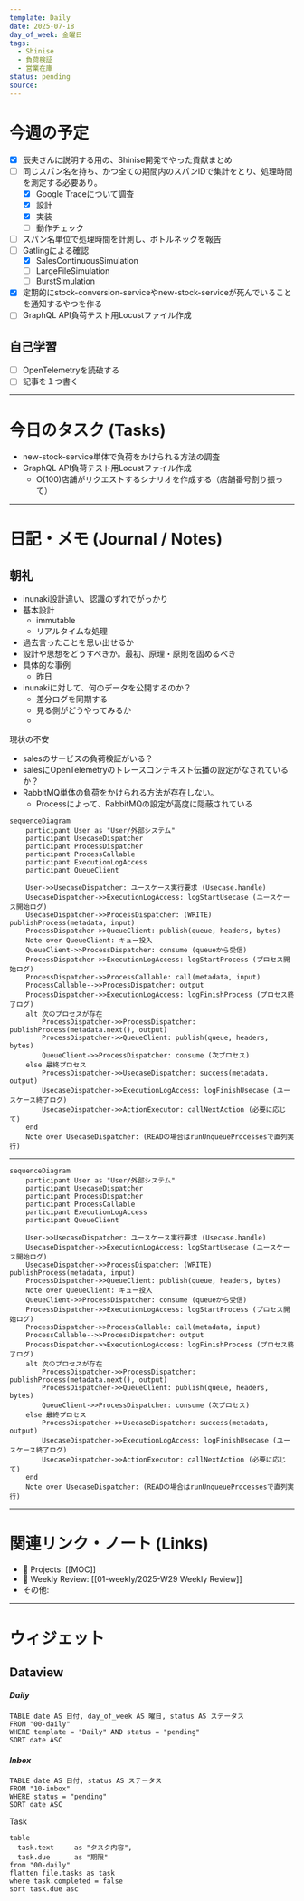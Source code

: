 ```yaml
---
template: Daily
date: 2025-07-18
day_of_week: 金曜日
tags:
  - Shinise
  - 負荷検証
  - 営業在庫
status: pending
source:
---
```

# 今週の予定
- [x] 辰夫さんに説明する用の、Shinise開発でやった貢献まとめ
- [ ] 同じスパン名を持ち、かつ全ての期間内のスパンIDで集計をとり、処理時間を測定する必要あり。
	- [x] Google Traceについて調査
	- [x] 設計
	- [x] 実装
	- [ ] 動作チェック
- [ ] スパン名単位で処理時間を計測し、ボトルネックを報告
- [ ] Gatlingによる確認
	- [x] SalesContinuousSimulation
	- [ ] LargeFileSimulation
	- [ ] BurstSimulation
- [x] 定期的にstock-conversion-serviceやnew-stock-serviceが死んでいることを通知するやつを作る
- [ ] GraphQL API負荷テスト用Locustファイル作成

## 自己学習
- [ ] OpenTelemetryを読破する
- [ ] 記事を１つ書く
---
# 今日のタスク (Tasks)
- new-stock-service単体で負荷をかけられる方法の調査
- GraphQL API負荷テスト用Locustファイル作成
	- O(100)店舗がリクエストするシナリオを作成する（店舗番号割り振って）

---

# 日記・メモ (Journal / Notes)


## 朝礼
- inunaki設計違い、認識のずれでがっかり
- 基本設計
	- immutable
	- リアルタイムな処理
- 過去言ったことを思い出せるか
- 設計や思想をどうすべきか。最初、原理・原則を固めるべき
- 具体的な事例
	- 昨日
- inunakiに対して、何のデータを公開するのか？
	- 差分ログを同期する
	- 見る側がどうやってみるか
	- 


現状の不安
- salesのサービスの負荷検証がいる？
- salesにOpenTelemetryのトレースコンテキスト伝播の設定がなされているか？
- RabbitMQ単体の負荷をかけられる方法が存在しない。
	- Processによって、RabbitMQの設定が高度に隠蔽されている


```mermaid
sequenceDiagram
    participant User as "User/外部システム"
    participant UsecaseDispatcher
    participant ProcessDispatcher
    participant ProcessCallable
    participant ExecutionLogAccess
    participant QueueClient

    User->>UsecaseDispatcher: ユースケース実行要求 (Usecase.handle)
    UsecaseDispatcher->>ExecutionLogAccess: logStartUsecase (ユースケース開始ログ)
    UsecaseDispatcher->>ProcessDispatcher: (WRITE) publishProcess(metadata, input)
    ProcessDispatcher->>QueueClient: publish(queue, headers, bytes)
    Note over QueueClient: キュー投入
    QueueClient->>ProcessDispatcher: consume (queueから受信)
    ProcessDispatcher->>ExecutionLogAccess: logStartProcess (プロセス開始ログ)
    ProcessDispatcher->>ProcessCallable: call(metadata, input)
    ProcessCallable-->>ProcessDispatcher: output
    ProcessDispatcher->>ExecutionLogAccess: logFinishProcess (プロセス終了ログ)
    alt 次のプロセスが存在
        ProcessDispatcher->>ProcessDispatcher: publishProcess(metadata.next(), output)
        ProcessDispatcher->>QueueClient: publish(queue, headers, bytes)
        QueueClient->>ProcessDispatcher: consume (次プロセス)
    else 最終プロセス
        ProcessDispatcher->>UsecaseDispatcher: success(metadata, output)
        UsecaseDispatcher->>ExecutionLogAccess: logFinishUsecase (ユースケース終了ログ)
        UsecaseDispatcher->>ActionExecutor: callNextAction (必要に応じて)
    end
    Note over UsecaseDispatcher: (READの場合はrunUnqueueProcessesで直列実行)
```




---

```mermaid
sequenceDiagram
    participant User as "User/外部システム"
    participant UsecaseDispatcher
    participant ProcessDispatcher
    participant ProcessCallable
    participant ExecutionLogAccess
    participant QueueClient

    User->>UsecaseDispatcher: ユースケース実行要求 (Usecase.handle)
    UsecaseDispatcher->>ExecutionLogAccess: logStartUsecase (ユースケース開始ログ)
    UsecaseDispatcher->>ProcessDispatcher: (WRITE) publishProcess(metadata, input)
    ProcessDispatcher->>QueueClient: publish(queue, headers, bytes)
    Note over QueueClient: キュー投入
    QueueClient->>ProcessDispatcher: consume (queueから受信)
    ProcessDispatcher->>ExecutionLogAccess: logStartProcess (プロセス開始ログ)
    ProcessDispatcher->>ProcessCallable: call(metadata, input)
    ProcessCallable-->>ProcessDispatcher: output
    ProcessDispatcher->>ExecutionLogAccess: logFinishProcess (プロセス終了ログ)
    alt 次のプロセスが存在
        ProcessDispatcher->>ProcessDispatcher: publishProcess(metadata.next(), output)
        ProcessDispatcher->>QueueClient: publish(queue, headers, bytes)
        QueueClient->>ProcessDispatcher: consume (次プロセス)
    else 最終プロセス
        ProcessDispatcher->>UsecaseDispatcher: success(metadata, output)
        UsecaseDispatcher->>ExecutionLogAccess: logFinishUsecase (ユースケース終了ログ)
        UsecaseDispatcher->>ActionExecutor: callNextAction (必要に応じて)
    end
    Note over UsecaseDispatcher: (READの場合はrunUnqueueProcessesで直列実行)
```


---

# 関連リンク・ノート (Links)
- 📂 Projects: [[MOC]]
- 📂 Weekly Review: [[01-weekly/2025-W29 Weekly Review]]
- その他: 

---

# ウィジェット
## **Dataview**

#### *Daily*
```dataview
TABLE date AS 日付, day_of_week AS 曜日, status AS ステータス
FROM "00-daily"
WHERE template = "Daily" AND status = "pending"
SORT date ASC
```

#### *Inbox*
```dataview
TABLE date AS 日付, status AS ステータス
FROM "10-inbox"
WHERE status = "pending"
SORT date ASC
```

Task
```dataview
table
  task.text     as "タスク内容",
  task.due      as "期限"
from "00-daily"
flatten file.tasks as task
where task.completed = false
sort task.due asc
```
